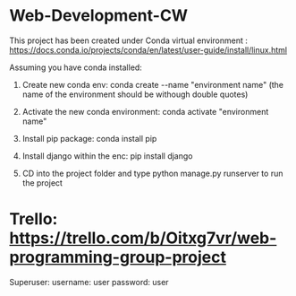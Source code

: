# Web-Development-CW

This project has been created under Conda virtual environment : https://docs.conda.io/projects/conda/en/latest/user-guide/install/linux.html

Assuming you have conda installed:

1) Create new conda env: conda create --name "environment name" (the name of the environment should be withough double quotes)

2) Activate the new conda environment: conda activate "environment name"

3) Install pip package: conda install pip

4) Install django within the enc: pip install django

5) CD into the project folder and type python manage.py runserver to run the project



# Trello: https://trello.com/b/Oitxg7vr/web-programming-group-project

Superuser: 
username: user
password: user


